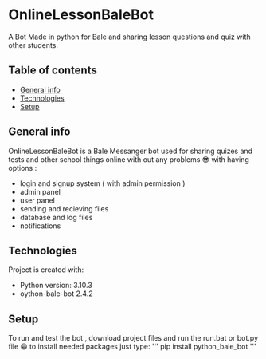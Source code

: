 # OnlineLessonBaleBot
A Bot Made in python for Bale and sharing lesson questions and quiz with other students.

## Table of contents
* [General info](#general-info)
* [Technologies](#technologies)
* [Setup](#setup)

## General info
OnlineLessonBaleBot is a Bale Messanger bot used for sharing quizes and tests and other school things online  with out any problems 😎
with having options :
* login and signup system ( with admin permission )
* admin panel
* user panel
* sending and recieving files
* database and log files
* notifications
	
## Technologies
Project is created with:
* Python version: 3.10.3
* oython-bale-bot 2.4.2
	
## Setup
To run and test the bot , download project files and run the run.bat or bot.py file 😁
to install needed packages just type:
'''
pip install python_bale_bot
'''
